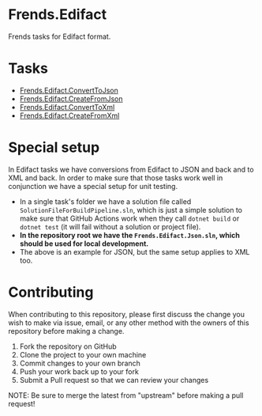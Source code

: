 # Frends.Edifact

Frends tasks for Edifact format.

# Tasks

- [Frends.Edifact.ConvertToJson](Frends.Edifact.ConvertToJson/README.md)
- [Frends.Edifact.CreateFromJson](Frends.Edifact.CreateFromJson/README.md)
- [Frends.Edifact.ConvertToXml](Frends.Edifact.ConvertToXml/README.md)
- [Frends.Edifact.CreateFromXml](Frends.Edifact.CreateFromXml/README.md)

# Special setup

In Edifact tasks we have conversions from Edifact to JSON and back and to XML and back. In order to make sure that those tasks work well in conjunction we have a special setup for unit testing.

- In a single task's folder we have a solution file called `SolutionFileForBuildPipeline.sln`, which is just a simple solution to make sure that GitHub Actions work when they call `dotnet build` or `dotnet test` (it will fail without a solution or project file).
- __In the repository root we have the `Frends.Edifact.Json.sln`, which should be used for local development.__
- The above is an example for JSON, but the same setup applies to XML too.

# Contributing
When contributing to this repository, please first discuss the change you wish to make via issue, email, or any other method with the owners of this repository before making a change.

1. Fork the repository on GitHub
2. Clone the project to your own machine
3. Commit changes to your own branch
4. Push your work back up to your fork
5. Submit a Pull request so that we can review your changes

NOTE: Be sure to merge the latest from "upstream" before making a pull request!
